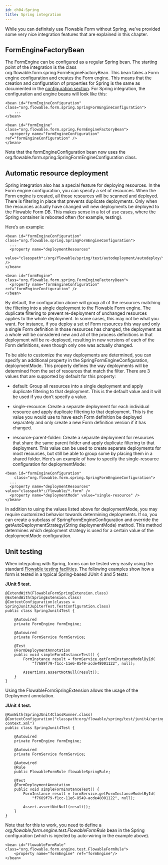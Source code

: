 ```yaml
---
id: ch04-Spring
title: Spring integration
---
```


While you can definitely use Flowable Form without Spring, we’ve provided some very nice integration features that are explained in this chapter.

## FormEngineFactoryBean

The FormEngine can be configured as a regular Spring bean. The starting point of the integration is the class org.flowable.form.spring.FormEngineFactoryBean. This bean takes a Form engine configuration and creates the Form engine. This means that the creation and configuration of properties for Spring is the same as documented in the [configuration section](#configuration). For Spring integration, the configuration and engine beans will look like this:

    <bean id="formEngineConfiguration" class="org.flowable.form.spring.SpringFormEngineConfiguration">
        ...
    </bean>

    <bean id="formEngine" class="org.flowable.form.spring.FormEngineFactoryBean">
      <property name="formEngineConfiguration" ref="formEngineConfiguration" />
    </bean>

Note that the formEngineConfiguration bean now uses the org.flowable.form.spring.SpringFormEngineConfiguration class.

## Automatic resource deployment

Spring integration also has a special feature for deploying resources. In the Form engine configuration, you can specify a set of resources. When the Form engine is created, all those resources will be scanned and deployed. There is filtering in place that prevents duplicate deployments. Only when the resources actually have changed will new deployments be deployed to the Flowable Form DB. This makes sense in a lot of use cases, where the Spring container is rebooted often (for example, testing).

Here’s an example:

    <bean id="formEngineConfiguration" class="org.flowable.spring.SpringFormEngineConfiguration">
      ...
      <property name="deploymentResources"
        value="classpath*:/org/flowable/spring/test/autodeployment/autodeploy/*.form" />
    </bean>

    <bean id="formEngine" class="org.flowable.form.spring.FormEngineFactoryBean">
      <property name="formEngineConfiguration" ref="formEngineConfiguration" />
    </bean>

By default, the configuration above will group all of the resources matching the filtering into a single deployment to the Flowable Form engine. The duplicate filtering to prevent re-deployment of unchanged resources applies to the whole deployment. In some cases, this may not be what you want. For instance, if you deploy a set of Form resources this way and only a single Form definition in those resources has changed, the deployment as a whole will be considered new and all of the process definitions in that deployment will be re-deployed, resulting in new versions of each of the Form definitions, even though only one was actually changed.

To be able to customize the way deployments are determined, you can specify an additional property in the SpringFormEngineConfiguration, deploymentMode. This property defines the way deployments will be determined from the set of resources that match the filter. There are 3 values that are supported by default for this property:

-   default: Group all resources into a single deployment and apply duplicate filtering to that deployment. This is the default value and it will be used if you don’t specify a value.

-   single-resource: Create a separate deployment for each individual resource and apply duplicate filtering to that deployment. This is the value you would use to have each Form definition be deployed separately and only create a new Form definition version if it has changed.

-   resource-parent-folder: Create a separate deployment for resources that share the same parent folder and apply duplicate filtering to that deployment. This value can be used to create separate deployments for most resources, but still be able to group some by placing them in a shared folder. Here’s an example of how to specify the single-resource configuration for deploymentMode:

<!-- -->

    <bean id="formEngineConfiguration"
        class="org.flowable.form.spring.SpringFormEngineConfiguration">
      ...
      <property name="deploymentResources" value="classpath*:/flowable/*.form" />
      <property name="deploymentMode" value="single-resource" />
    </bean>

In addition to using the values listed above for deploymentMode, you may require customized behavior towards determining deployments. If so, you can create a subclass of SpringFormEngineConfiguration and override the getAutoDeploymentStrategy(String deploymentMode) method. This method determines which deployment strategy is used for a certain value of the deploymentMode configuration.

## Unit testing

When integrating with Spring, forms can be tested very easily using the standard [Flowable testing facilities](#apiUnitTesting).
The following examples show how a form is tested in a typical Spring-based JUnit 4 and 5 tests:

**JUnit 5 test.**

    @ExtendWith(FlowableFormSpringExtension.class)
    @ExtendWith(SpringExtension.class)
    @ContextConfiguration(classes = SpringJunitJupiterTest.TestConfiguration.class)
    public class SpringJunit4Test {

        @Autowired
        private FormEngine formEngine;

        @Autowired
        private FormService formService;

        @Test
        @FormDeploymentAnnotation
        public void simpleFormInstanceTest() {
            FormInstance result = formService.getFormInstanceModelById(
                "f7689f79-f1cc-11e6-8549-acde48001122", null);

            Assertions.assertNotNull(result));
        }
    }

Using the FlowableFormSpringExtension allows the usage of the Deployment annotation.

**JUnit 4 test.**

    @RunWith(SpringJUnit4ClassRunner.class)
    @ContextConfiguration("classpath:org/flowable/spring/test/junit4/springTypicalUsageTest-context.xml")
    public class SpringJunit4Test {

        @Autowired
        private FormEngine formEngine;

        @Autowired
        private FormService formService;

        @Autowired
        @Rule
        public FlowableFormRule flowableSpringRule;

        @Test
        @FormDeploymentAnnotation
        public void simpleFormInstanceTest() {
            FormInstance result = formService.getFormInstanceModelById(
                "f7689f79-f1cc-11e6-8549-acde48001122", null);

            Assert.assertNotNull(result));
        }
    }

Note that for this to work, you need to define a *org.flowable.form.engine.test.FlowableFormRule* bean in the Spring configuration (which is injected by auto-wiring in the example above).

    <bean id="flowableFormRule" class="org.flowable.form.engine.test.FlowableFormRule">
        <property name="formEngine" ref="formEngine"/>
    </bean>
